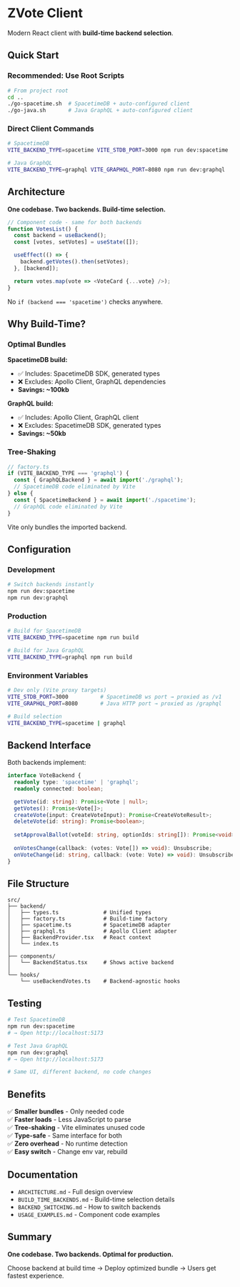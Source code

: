 # ZVote Client

Modern React client with **build-time backend selection**.

## Quick Start

### Recommended: Use Root Scripts

```bash
# From project root
cd ..
./go-spacetime.sh  # SpacetimeDB + auto-configured client
./go-java.sh       # Java GraphQL + auto-configured client
```

### Direct Client Commands

```bash
# SpacetimeDB
VITE_BACKEND_TYPE=spacetime VITE_STDB_PORT=3000 npm run dev:spacetime

# Java GraphQL
VITE_BACKEND_TYPE=graphql VITE_GRAPHQL_PORT=8080 npm run dev:graphql
```

## Architecture

**One codebase. Two backends. Build-time selection.**

```typescript
// Component code - same for both backends
function VotesList() {
  const backend = useBackend();
  const [votes, setVotes] = useState([]);

  useEffect(() => {
    backend.getVotes().then(setVotes);
  }, [backend]);

  return votes.map(vote => <VoteCard {...vote} />);
}
```

No `if (backend === 'spacetime')` checks anywhere.

## Why Build-Time?

### Optimal Bundles

**SpacetimeDB build:**
- ✅ Includes: SpacetimeDB SDK, generated types
- ❌ Excludes: Apollo Client, GraphQL dependencies
- **Savings: ~100kb**

**GraphQL build:**
- ✅ Includes: Apollo Client, GraphQL client
- ❌ Excludes: SpacetimeDB SDK, generated types
- **Savings: ~50kb**

### Tree-Shaking

```typescript
// factory.ts
if (VITE_BACKEND_TYPE === 'graphql') {
  const { GraphQLBackend } = await import('./graphql');
  // SpacetimeDB code eliminated by Vite
} else {
  const { SpacetimeBackend } = await import('./spacetime');
  // GraphQL code eliminated by Vite
}
```

Vite only bundles the imported backend.

## Configuration

### Development

```bash
# Switch backends instantly
npm run dev:spacetime
npm run dev:graphql
```

### Production

```bash
# Build for SpacetimeDB
VITE_BACKEND_TYPE=spacetime npm run build

# Build for Java GraphQL
VITE_BACKEND_TYPE=graphql npm run build
```

### Environment Variables

```bash
# Dev only (Vite proxy targets)
VITE_STDB_PORT=3000          # SpacetimeDB ws port → proxied as /v1
VITE_GRAPHQL_PORT=8080       # Java HTTP port → proxied as /graphql

# Build selection
VITE_BACKEND_TYPE=spacetime | graphql
```

## Backend Interface

Both backends implement:

```typescript
interface VoteBackend {
  readonly type: 'spacetime' | 'graphql';
  readonly connected: boolean;

  getVote(id: string): Promise<Vote | null>;
  getVotes(): Promise<Vote[]>;
  createVote(input: CreateVoteInput): Promise<CreateVoteResult>;
  deleteVote(id: string): Promise<boolean>;
  
  setApprovalBallot(voteId: string, optionIds: string[]): Promise<void>;
  
  onVotesChange(callback: (votes: Vote[]) => void): Unsubscribe;
  onVoteChange(id: string, callback: (vote: Vote) => void): Unsubscribe;
}
```

## File Structure

```
src/
├── backend/
│   ├── types.ts              # Unified types
│   ├── factory.ts            # Build-time factory
│   ├── spacetime.ts          # SpacetimeDB adapter
│   ├── graphql.ts            # Apollo Client adapter
│   ├── BackendProvider.tsx   # React context
│   └── index.ts
│
├── components/
│   └── BackendStatus.tsx     # Shows active backend
│
└── hooks/
    └── useBackendVotes.ts    # Backend-agnostic hooks
```

## Testing

```bash
# Test SpacetimeDB
npm run dev:spacetime
# → Open http://localhost:5173

# Test Java GraphQL
npm run dev:graphql
# → Open http://localhost:5173

# Same UI, different backend, no code changes
```

## Benefits

✅ **Smaller bundles** - Only needed code  
✅ **Faster loads** - Less JavaScript to parse  
✅ **Tree-shaking** - Vite eliminates unused code  
✅ **Type-safe** - Same interface for both  
✅ **Zero overhead** - No runtime detection  
✅ **Easy switch** - Change env var, rebuild  

## Documentation

- `ARCHITECTURE.md` - Full design overview
- `BUILD_TIME_BACKENDS.md` - Build-time selection details
- `BACKEND_SWITCHING.md` - How to switch backends
- `USAGE_EXAMPLES.md` - Component code examples

## Summary

**One codebase. Two backends. Optimal for production.**

Choose backend at build time → Deploy optimized bundle → Users get fastest experience.
